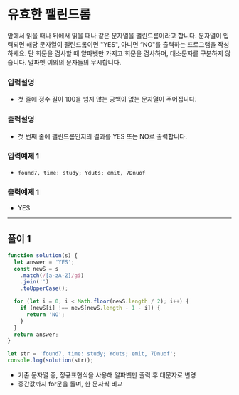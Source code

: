 # 유효한 팰린드롬

앞에서 읽을 때나 뒤에서 읽을 때나 같은 문자열을 팰린드롬이라고 합니다.
문자열이 입력되면 해당 문자열이 팰린드롬이면 "YES", 아니면 “NO"를 출력하는 프로그램을 작성하세요.
단 회문을 검사할 때 알파벳만 가지고 회문을 검사하며, 대소문자를 구분하지 않습니다. 알파벳 이외의 문자들의 무시합니다.

### 입력설명

- 첫 줄에 정수 길이 100을 넘지 않는 공백이 없는 문자열이 주어집니다.

### 출력설명

- 첫 번째 줄에 팰린드롬인지의 결과를 YES 또는 NO로 출력합니다.

### 입력예제 1

- `found7, time: study; Yduts; emit, 7Dnuof`

### 출력예제 1 
- YES

---

## 풀이 1

```js
function solution(s) {
  let answer = 'YES';
  const newS = s
    .match(/[a-zA-Z]/gi)
    .join('')
    .toUpperCase();

  for (let i = 0; i < Math.floor(newS.length / 2); i++) {
    if (newS[i] !== newS[newS.length - 1 - i]) {
      return 'NO';
    }
  }
  return answer;
}

let str = 'found7, time: study; Yduts; emit, 7Dnuof';
console.log(solution(str));
```

- 기존 문자열 중, 정규표현식을 사용해 알파벳만 출력 후 대문자로 변경
- 중간값까지 for문을 돌며, 한 문자씩 비교

